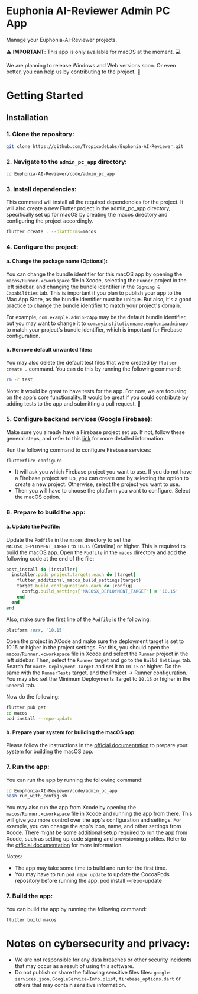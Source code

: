 # Euphonia AI-Reviewer Admin PC App

Manage your Euphonia-AI-Reviewer projects.

⚠️ **IMPORTANT**: This app is only available for macOS at the moment. 💻

We are planning to release Windows and Web versions soon. Or even better, you can help us by contributing to the project. 🚀

# Getting Started

## Installation

### 1. Clone the repository:

```bash
git clone https://github.com/TropicodeLabs/Euphonia-AI-Reviewer.git
```

### 2. Navigate to the `admin_pc_app` directory:

```bash
cd Euphonia-AI-Reviewer/code/admin_pc_app
```

### 3. Install dependencies:

This command will install all the required dependencies for the project. It will also create a new Flutter project in the admin_pc_app directory, specifically set up for macOS by creating the macos directory and configuring the project accordingly.

```bash
flutter create . --platforms=macos
```

### 4. Configure the project:

#### a. Change the package name (Optional):
You can change the bundle identifier for this macOS app by opening the `macos/Runner.xcworkspace` file in Xcode, selecting the `Runner` project in the left sidebar, and changing the bundle identifier in the `Signing & Capabilities` tab. This is important if you plan to publish your app to the Mac App Store, as the bundle identifier must be unique. But also, it's a good practice to change the bundle identifier to match your project's domain.

For example, `com.example.adminPcApp` may be the default bundle identifier, but you may want to change it to `com.myinstitutionname.euphoniaadminapp` to match your project's bundle identifier, which is important for Firebase configuration. 

#### b. Remove default unwanted files:
You may also delete the default test files that were created by `flutter create .` command. You can do this by running the following command:

```bash
rm -r test
```

Note: it would be great to have tests for the app. For now, we are focusing on the app's core functionality. It would be great if you could contribute by adding tests to the app and submitting a pull request. 🚀

### 5. Configure backend services (Google Firebase):

Make sure you already have a Firebase project set up. If not, follow these general steps, and refer to this [link](https://firebase.google.com/docs/flutter/setup) for more detailed information.

Run the following command to configure Firebase services:

```bash
flutterfire configure
```

- It will ask you which Firebase project you want to use. If you do not have a Firebase project set up, you can create one by selecting the option to create a new project. Otherwise, select the project you want to use.
- Then you will have to choose the platform you want to configure. Select the macOS option.

### 6. Prepare to build the app:

#### a. Update the Podfile:

Update the `Podfile` in the `macos` directory to set the `MACOSX_DEPLOYMENT_TARGET` to `10.15` (Catalina) or higher. This is required to build the macOS app. Open the `Podfile` in the `macos` directory and add the following code at the end of the file:

```ruby
post_install do |installer|
  installer.pods_project.targets.each do |target|
    flutter_additional_macos_build_settings(target)
    target.build_configurations.each do |config|
      config.build_settings['MACOSX_DEPLOYMENT_TARGET'] = '10.15'
    end
  end
end
```

Also, make sure the first line of the `Podfile` is the following:

```ruby
platform :osx, '10.15'
```

Open the project in XCode and make sure the deployment target is set to 10.15 or higher in the project settings. For this, you should open the `macos/Runner.xcworkspace` file in Xcode and select the `Runner` project in the left sidebar. Then, select the `Runner` target and go to the `Build Settings` tab. Search for `macOS Deployment Target` and set it to `10.15` or higher. Do the same with the `RunnerTests` target, and the Project -> Runner configuration. You may also set the Minimum Deployments Target to `10.15` or higher in the `General` tab.

Now do the following:
``` bash
flutter pub get
cd macos
pod install --repo-update 
```

#### b. Prepare your system for building the macOS app:

Please follow the instructions in the [official documentation](https://docs.flutter.dev/deployment/macos) to prepare your system for building the macOS app. 

### 7. Run the app:

You can run the app by running the following command:

```bash
cd Euophonia-AI-Reviewer/code/admin_pc_app
bash run_with_config.sh
```

You may also run the app from Xcode by opening the `macos/Runner.xcworkspace` file in Xcode and running the app from there. This will give you more control over the app's configuration and settings. For example, you can change the app's icon, name, and other settings from Xcode. There might be some additional setup required to run the app from Xcode, such as setting up code signing and provisioning profiles. Refer to the [official documentation](https://flutter.dev/desktop#running-your-app) for more information.

Notes:
- The app may take some time to build and run for the first time.
- You may have to run `pod repo update` to update the CocoaPods repository before running the app.
pod install --repo-update



### 7. Build the app:

You can build the app by running the following command:

```bash
flutter build macos
```

# Notes on cybersecurity and privacy:
- We are not responsible for any data breaches or other security incidents that may occur as a result of using this software.
- Do not publish or share the following sensitive files files: `google-services.json`, `GoogleService-Info.plist`, `firebase_options.dart` or others that may contain sensitive information.